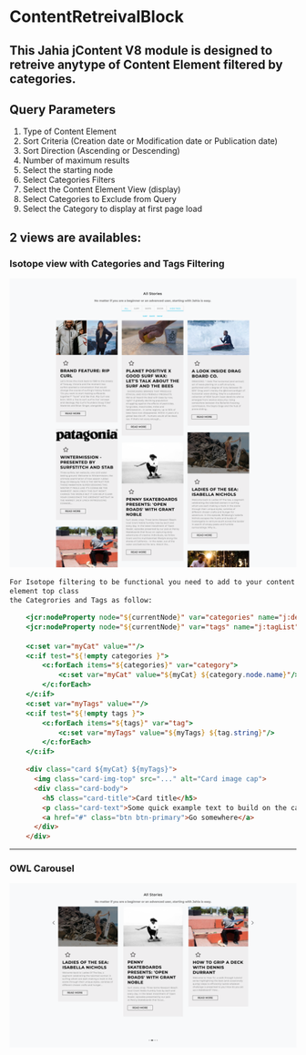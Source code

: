 # ContentRetreivalBlock



This Jahia jContent V8 module is designed to retreive anytype of Content Element filtered by categories.
---
## Query Parameters

1. Type of Content Element
2. Sort Criteria (Creation date or  Modification date or Publication date)
3. Sort Direction (Ascending or Descending)
4. Number of maximum results 
5. Select the starting node
6. Select Categories Filters
7. Select the Content Element View (display)
8. Select Categories to Exclude from Query
9. Select the Category to display at first page load

## 2 views are availables:
### Isotope view with Categories and Tags Filtering

![picture](./src/main/resources/images/readme/contentRetreivalBlock-filtering.png)
   
   
    For Isotope filtering to be functional you need to add to your content element top class  
    the Categrories and Tags as follow:
    
```JSP View    
    <jcr:nodeProperty node="${currentNode}" var="categories" name="j:defaultCategory"/>
    <jcr:nodeProperty node="${currentNode}" var="tags" name="j:tagList"/>
    
    <c:set var="myCat" value=""/>
    <c:if test="${!empty categories }">
        <c:forEach items="${categories}" var="category">
            <c:set var="myCat" value="${myCat} ${category.node.name}"/>
        </c:forEach>
    </c:if>
    <c:set var="myTags" value=""/>
    <c:if test="${!empty tags }">
        <c:forEach items="${tags}" var="tag">
            <c:set var="myTags" value="${myTags} ${tag.string}"/>
        </c:forEach>
    </c:if>
```
```html
    <div class="card ${myCat} ${myTags}">
      <img class="card-img-top" src="..." alt="Card image cap">
      <div class="card-body">
        <h5 class="card-title">Card title</h5>
        <p class="card-text">Some quick example text to build on the card title and make up the bulk of the card's content.</p>
        <a href="#" class="btn btn-primary">Go somewhere</a>
      </div>
    </div>
```    
---
### OWL Carousel

![picture](./src/main/resources/images/readme/contentRetreivalBlock-owlcarousel.png)

